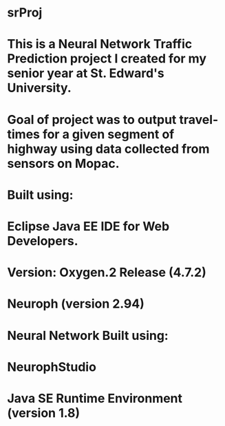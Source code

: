 # srProj
# This is a Neural Network Traffic Prediction project I created for my senior year at St. Edward's University.
# Goal of project was to output travel-times for a given segment of highway using data collected from sensors on Mopac.

# Built using:
# Eclipse Java EE IDE for Web Developers.
# Version: Oxygen.2 Release (4.7.2)
# Neuroph (version 2.94)

# Neural Network Built using:
# NeurophStudio
# Java SE Runtime Environment (version 1.8)
